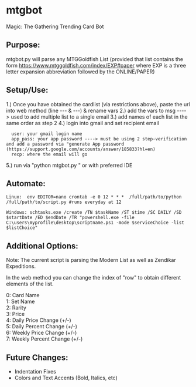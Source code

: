 # mtgbot
Magic: The Gathering Trending Card Bot

## Purpose:

   mtgbot.py will parse any MTGGoldfish List 
   (provided that list contains the form https://www.mtggoldfish.com/index/EXP#paper where EXP is a three letter expansion abbreviation followed by the ONLINE/PAPER)

## Setup/Use:

  1.) Once you have obtained the cardlist (via restrictions above), paste the url into web method (line --- & ---) & rename vars
  2.) add the vars to msg ----> used to add multiple list to a single email
  3.) add names of each list in the same order as step 2
  4.) login into gmail and set recipient email
  
      user: your gmail login name
      app_pass: your app password ----> must be using 2 step-verification and add a password via "generate App password (https://support.google.com/accounts/answer/185833?hl=en)
      recp: where the email will go
      
  5.) run via "python mtgbot.py " or with preferred IDE
  
 ## Automate:
 
    Linux:  env EDITOR=nano crontab -e 0 12 * * *  /full/path/to/python /full/path/to/script.py #runs everyday at 12
    
    Windows: schtasks.exe /create /TN $taskName /ST $time /SC DAILY /SD $startDate /ED $endDate /TR "powershell.exe -file C:\users\myprofile\desktop\scriptname.ps1 -mode $serviceChoice -list $listChoice"

 ## Additional Options:

  Note: The current script is parsing the Modern List as well as Zendikar Expeditions.
   
  In the web method you can change the index of "row" to obtain different elements of the list.
   
  0: Card Name  
  1: Set Name  
  2: Rarity  
  3: Price  
  4: Daily Price Change (+/-)  
  5: Daily Percent Change (+/-)  
  6: Weekly Price Change (+/-)  
  7: Weekly Percent Change (+/-)  

## Future Changes:

   * Indentation Fixes
   * Colors and Text Accents (Bold, Italics, etc)
